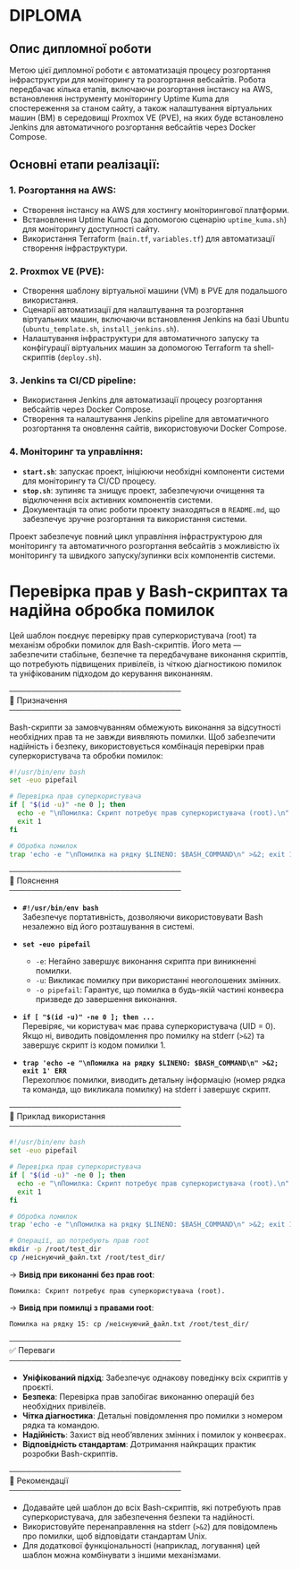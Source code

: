 # DIPLOMA  

## Опис дипломної роботи  

Метою цієї дипломної роботи є автоматизація процесу розгортання інфраструктури для моніторингу та розгортання вебсайтів. Робота передбачає кілька етапів, включаючи розгортання інстансу на AWS, встановлення інструменту моніторингу Uptime Kuma для спостереження за станом сайту, а також налаштування віртуальних машин (ВМ) в середовищі Proxmox VE (PVE), на яких буде встановлено Jenkins для автоматичного розгортання вебсайтів через Docker Compose.  

## Основні етапи реалізації:  

### 1. Розгортання на AWS:  
- Створення інстансу на AWS для хостингу моніторингової платформи.  
- Встановлення Uptime Kuma (за допомогою сценарію `uptime_kuma.sh`) для моніторингу доступності сайту.  
- Використання Terraform (`main.tf`, `variables.tf`) для автоматизації створення інфраструктури.  

### 2. Proxmox VE (PVE):  
- Створення шаблону віртуальної машини (VM) в PVE для подальшого використання.  
- Сценарії автоматизації для налаштування та розгортання віртуальних машин, включаючи встановлення Jenkins на базі Ubuntu (`ubuntu_template.sh`, `install_jenkins.sh`).  
- Налаштування інфраструктури для автоматичного запуску та конфігурації віртуальних машин за допомогою Terraform та shell-скриптів (`deploy.sh`).  

### 3. Jenkins та CI/CD pipeline:  
- Використання Jenkins для автоматизації процесу розгортання вебсайтів через Docker Compose.  
- Створення та налаштування Jenkins pipeline для автоматичного розгортання та оновлення сайтів, використовуючи Docker Compose.  

### 4. Моніторинг та управління:  
- **`start.sh`**: запускає проект, ініціюючи необхідні компоненти системи для моніторингу та CI/CD процесу.  
- **`stop.sh`**: зупиняє та знищує проект, забезпечуючи очищення та відключення всіх активних компонентів системи.  
- Документація та опис роботи проекту знаходяться в `README.md`, що забезпечує зручне розгортання та використання системи.  

Проект забезпечує повний цикл управління інфраструктурою для моніторингу та автоматичного розгортання вебсайтів з можливістю їх моніторингу та швидкого запуску/зупинки всіх компонентів системи.  

# Перевірка прав у Bash-скриптах та надійна обробка помилок  

Цей шаблон поєднує перевірку прав суперкористувача (root) та механізм обробки помилок для Bash-скриптів. Його мета — забезпечити стабільне, безпечне та передбачуване виконання скриптів, що потребують підвищених привілеїв, із чіткою діагностикою помилок та уніфікованим підходом до керування виконанням.  

───────────────────────────────  
🔹 Призначення  
───────────────────────────────  

Bash-скрипти за замовчуванням обмежують виконання за відсутності необхідних прав та не завжди виявляють помилки. Щоб забезпечити надійність і безпеку, використовується комбінація перевірки прав суперкористувача та обробки помилок:  

```bash
#!/usr/bin/env bash  
set -euo pipefail  

# Перевірка прав суперкористувача  
if [ "$(id -u)" -ne 0 ]; then  
  echo -e "\nПомилка: Скрипт потребує прав суперкористувача (root).\n" >&2  
  exit 1  
fi  

# Обробка помилок  
trap 'echo -e "\nПомилка на рядку $LINENO: $BASH_COMMAND\n" >&2; exit 1' ERR  
```

───────────────────────────────  
🔹 Пояснення  
───────────────────────────────  

- **```#!/usr/bin/env bash```**  
  Забезпечує портативність, дозволяючи використовувати Bash незалежно від його розташування в системі.  

- **```set -euo pipefail```**  
  - `-e`: Негайно завершує виконання скрипта при виникненні помилки.  
  - `-u`: Викликає помилку при використанні неоголошених змінних.  
  - `-o pipefail`: Гарантує, що помилка в будь-якій частині конвеєра призведе до завершення виконання.  

- **```if [ "$(id -u)" -ne 0 ]; then ...```**  
  Перевіряє, чи користувач має права суперкористувача (UID = 0). Якщо ні, виводить повідомлення про помилку на stderr (`>&2`) та завершує скрипт із кодом помилки 1.  

- **```trap 'echo -e "\nПомилка на рядку $LINENO: $BASH_COMMAND\n" >&2; exit 1' ERR```**  
  Перехоплює помилки, виводить детальну інформацію (номер рядка та команда, що викликала помилку) на stderr і завершує скрипт.  

───────────────────────────────  
🔹 Приклад використання  
───────────────────────────────  

```bash
#!/usr/bin/env bash  
set -euo pipefail  

# Перевірка прав суперкористувача  
if [ "$(id -u)" -ne 0 ]; then  
  echo -e "\nПомилка: Скрипт потребує прав суперкористувача (root).\n" >&2  
  exit 1  
fi  

# Обробка помилок  
trap 'echo -e "\nПомилка на рядку $LINENO: $BASH_COMMAND\n" >&2; exit 1' ERR  

# Операції, що потребують прав root  
mkdir -p /root/test_dir  
cp /неіснуючий_файл.txt /root/test_dir/  
```

→ **Вивід при виконанні без прав root**:  
```
Помилка: Скрипт потребує прав суперкористувача (root).
```

→ **Вивід при помилці з правами root**:  
```
Помилка на рядку 15: cp /неіснуючий_файл.txt /root/test_dir/
```

───────────────────────────────  
✅ Переваги  
───────────────────────────────  

- **Уніфікований підхід**: Забезпечує однакову поведінку всіх скриптів у проєкті.  
- **Безпека**: Перевірка прав запобігає виконанню операцій без необхідних привілеїв.  
- **Чітка діагностика**: Детальні повідомлення про помилки з номером рядка та командою.  
- **Надійність**: Захист від необ’явлених змінних і помилок у конвеєрах.  
- **Відповідність стандартам**: Дотримання найкращих практик розробки Bash-скриптів.  

───────────────────────────────  
📌 Рекомендації  
───────────────────────────────  

- Додавайте цей шаблон до всіх Bash-скриптів, які потребують прав суперкористувача, для забезпечення безпеки та надійності.  
- Використовуйте перенаправлення на stderr (`>&2`) для повідомлень про помилки, щоб відповідати стандартам Unix.  
- Для додаткової функціональності (наприклад, логування) цей шаблон можна комбінувати з іншими механізмами.
